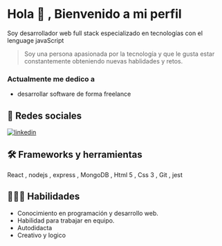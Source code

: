 
# Hola 👋 , Bienvenido a mi perfil

Soy desarrollador web full stack especializado en tecnologías con el lenguage javaScript 

> Soy una persona apasionada por la tecnología y que le gusta estar constantemente obteniendo nuevas hablidades y retos.

### Actualmente me dedico a  
- desarrollar software de forma freelance 
<!-- - aprendiendo sobre micro servicios y NodeJS -->


## 🔗 Redes sociales

[![linkedin](https://img.shields.io/badge/linkedin-0A66C2?style=for-the-badge&logo=linkedin&logoColor=white)](https://www.linkedin.com/in/julio-david-grajales-paredes/)





## 🛠 Frameworks y herramientas
React , nodejs , express  , MongoDB , Html 5 , Css 3 , Git , jest


## 👨🏻‍🚀 Habilidades

- Conocimiento en programación  y desarrollo web. 
- Habilidad para trabajar en equipo.
- Autodidacta
- Creativo y logico 

